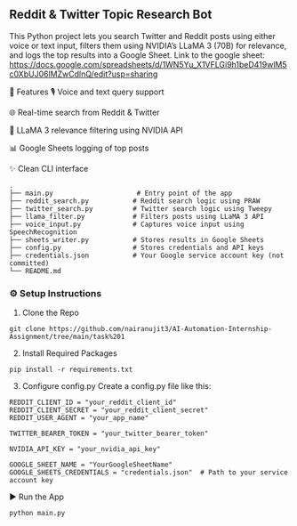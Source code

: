 ## Reddit & Twitter Topic Research Bot

This Python project lets you search Twitter and Reddit posts using either voice or text input,
filters them using NVIDIA’s LLaMA 3 (70B) for relevance, and logs the top results into a Google Sheet.
Link to the google sheet: https://docs.google.com/spreadsheets/d/1WN5Yu_X1VFLGi9h1beD419wlM5c0XbUJ06lMZwCdlnQ/edit?usp=sharing

🚀 Features
🎙️ Voice and text query support

🌐 Real-time search from Reddit & Twitter

🤖 LLaMA 3 relevance filtering using NVIDIA API

📊 Google Sheets logging of top posts

✨ Clean CLI interface

```
.
├── main.py                     # Entry point of the app
├── reddit_search.py           # Reddit search logic using PRAW
├── twitter_search.py          # Twitter search logic using Tweepy
├── llama_filter.py            # Filters posts using LLaMA 3 API
├── voice_input.py             # Captures voice input using SpeechRecognition
├── sheets_writer.py           # Stores results in Google Sheets
├── config.py                  # Stores credentials and API keys
├── credentials.json           # Your Google service account key (not committed)
└── README.md
```

### ⚙️ Setup Instructions
1. Clone the Repo
```
git clone https://github.com/nairanujit3/AI-Automation-Internship-Assignment/tree/main/task%201

```
2. Install Required Packages
```
pip install -r requirements.txt
```

3. Configure config.py
Create a config.py file like this:

```
REDDIT_CLIENT_ID = "your_reddit_client_id"
REDDIT_CLIENT_SECRET = "your_reddit_client_secret"
REDDIT_USER_AGENT = "your_app_name"

TWITTER_BEARER_TOKEN = "your_twitter_bearer_token"

NVIDIA_API_KEY = "your_nvidia_api_key"

GOOGLE_SHEET_NAME = "YourGoogleSheetName"
GOOGLE_SHEETS_CREDENTIALS = "credentials.json"  # Path to your service account key
```

▶️ Run the App
```
python main.py
```
